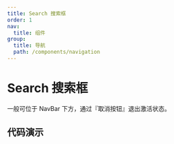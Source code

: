 ```yaml
---
title: Search 搜索框
order: 1
nav:
  title: 组件
group:
  title: 导航
  path: /components/navigation
---
```


# Search 搜索框

一般可位于 NavBar 下方，通过『取消按钮』退出激活状态。

## 代码演示

<code src="./demo/index.tsx" />

<API src="../../../src/Search/index.tsx"></API>
